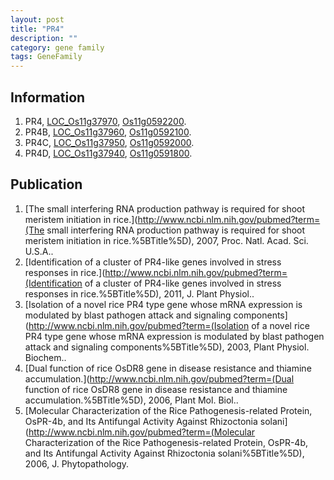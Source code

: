 ```yaml
---
layout: post
title: "PR4"
description: ""
category: gene family
tags: GeneFamily
---
```


## Information
1. PR4, [LOC_Os11g37970](http://rice.plantbiology.msu.edu/cgi-bin/ORF_infopage.cgi?orf=LOC_Os11g37970), [Os11g0592200](http://rapdb.dna.affrc.go.jp/viewer/gbrowse_details/irgsp1?name=Os11g0592200).
2. PR4B, [LOC_Os11g37960](http://rice.plantbiology.msu.edu/cgi-bin/ORF_infopage.cgi?orf=LOC_Os11g37960), [Os11g0592100](http://rapdb.dna.affrc.go.jp/viewer/gbrowse_details/irgsp1?name=Os11g0592100).
3. PR4C, [LOC_Os11g37950](http://rice.plantbiology.msu.edu/cgi-bin/ORF_infopage.cgi?orf=LOC_Os11g37950), [Os11g0592000](http://rapdb.dna.affrc.go.jp/viewer/gbrowse_details/irgsp1?name=Os11g0592000).
4. PR4D, [LOC_Os11g37940](http://rice.plantbiology.msu.edu/cgi-bin/ORF_infopage.cgi?orf=LOC_Os11g37940), [Os11g0591800](http://rapdb.dna.affrc.go.jp/viewer/gbrowse_details/irgsp1?name=Os11g0591800).

## Publication
1. [The small interfering RNA production pathway is required for shoot meristem initiation in rice.](http://www.ncbi.nlm.nih.gov/pubmed?term=(The small interfering RNA production pathway is required for shoot meristem initiation in rice.%5BTitle%5D), 2007, Proc. Natl. Acad. Sci. U.S.A..
2. [Identification of a cluster of PR4-like genes involved in stress responses in rice.](http://www.ncbi.nlm.nih.gov/pubmed?term=(Identification of a cluster of PR4-like genes involved in stress responses in rice.%5BTitle%5D), 2011, J. Plant Physiol..
3. [Isolation of a novel rice PR4 type gene whose mRNA expression is modulated by blast pathogen attack and signaling components](http://www.ncbi.nlm.nih.gov/pubmed?term=(Isolation of a novel rice PR4 type gene whose mRNA expression is modulated by blast pathogen attack and signaling components%5BTitle%5D), 2003, Plant Physiol. Biochem..
4. [Dual function of rice OsDR8 gene in disease resistance and thiamine accumulation.](http://www.ncbi.nlm.nih.gov/pubmed?term=(Dual function of rice OsDR8 gene in disease resistance and thiamine accumulation.%5BTitle%5D), 2006, Plant Mol. Biol..
5. [Molecular Characterization of the Rice Pathogenesis-related Protein, OsPR-4b, and Its Antifungal Activity Against Rhizoctonia solani](http://www.ncbi.nlm.nih.gov/pubmed?term=(Molecular Characterization of the Rice Pathogenesis-related Protein, OsPR-4b, and Its Antifungal Activity Against Rhizoctonia solani%5BTitle%5D), 2006, J. Phytopathology.


